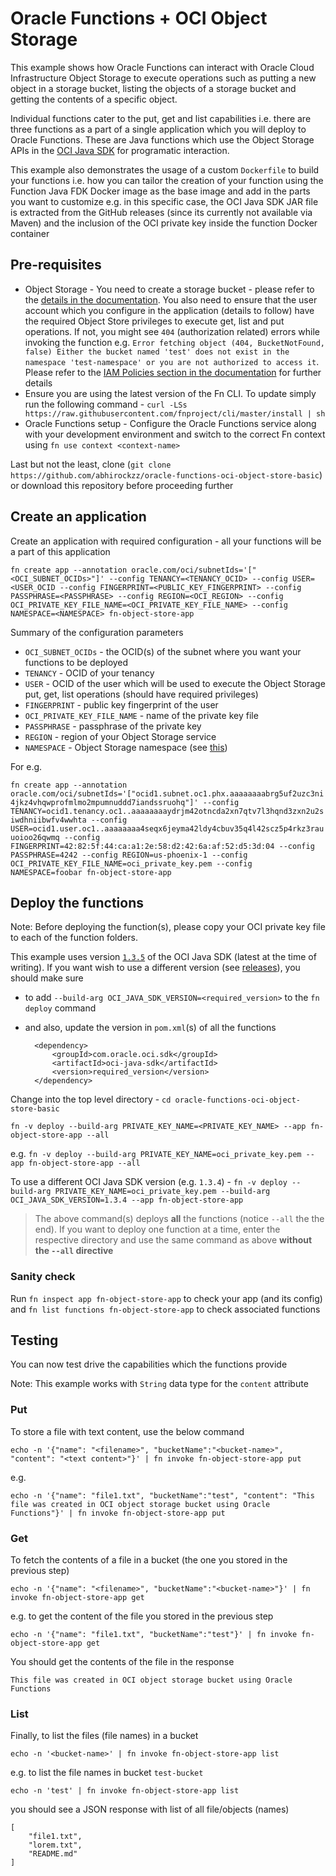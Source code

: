 # Oracle Functions + OCI Object Storage

This example shows how Oracle Functions can interact with Oracle Cloud Infrastructure Object Storage to execute operations such as putting a new object in a storage bucket, listing the objects of a storage bucket and getting the contents of a specific object. 

Individual functions cater to the put, get and list capabilities i.e. there are three functions as a part of a single application which you will deploy to Oracle Functions. These are Java functions which use the Object Storage APIs in the [OCI Java SDK](https://docs.cloud.oracle.com/iaas/Content/API/SDKDocs/javasdk.htm) for programatic interaction.

This example also demonstrates the usage of a custom `Dockerfile` to build your functions i.e. how you can tailor the creation of your function using the Function Java FDK Docker image as the base image and add in the parts you want to customize e.g. in this specific case, the OCI Java SDK JAR file is extracted from the GitHub releases (since its currently not available via Maven) and the inclusion of the OCI private key inside the function Docker container

## Pre-requisites

- Object Storage - You need to create a storage bucket - please refer to the [details in the documentation](https://docs.cloud.oracle.com/iaas/Content/Object/Tasks/managingbuckets.htm?TocPath=Services%7CObject%20Storage%7C_____2). You also need to ensure that the user account which you configure in the application (details to follow) have the required Object Store privileges to execute get, list and put operations. If not, you might see `404` (authorization related) errors while invoking the function e.g. `Error fetching object (404, BucketNotFound, false) Either the bucket named 'test' does not exist in the namespace 'test-namespace' or you are not authorized to access it`. Please refer to the [IAM Policies section in the documentation](https://docs.cloud.oracle.com/iaas/Content/Identity/Concepts/commonpolicies.htm) for further details
- Ensure you are using the latest version of the Fn CLI. To update simply run the following command - `curl -LSs https://raw.githubusercontent.com/fnproject/cli/master/install | sh`
- Oracle Functions setup - Configure the Oracle Functions service along with your development environment and switch to the correct Fn context using `fn use context <context-name>` 

Last but not the least, clone (`git clone https://github.com/abhirockzz/oracle-functions-oci-object-store-basic`) or download this repository before proceeding further

## Create an application

Create an application with required configuration - all your functions will be a part of this application

`fn create app --annotation oracle.com/oci/subnetIds='["<OCI_SUBNET_OCIDs>"]' --config TENANCY=<TENANCY_OCID> --config USER=<USER_OCID --config FINGERPRINT=<PUBLIC_KEY_FINGERPRINT> --config PASSPHRASE=<PASSPHRASE> --config REGION=<OCI_REGION> --config OCI_PRIVATE_KEY_FILE_NAME=<OCI_PRIVATE_KEY_FILE_NAME> --config NAMESPACE=<NAMESPACE> fn-object-store-app`

Summary of the configuration parameters

- `OCI_SUBNET_OCIDs` - the OCID(s) of the subnet where you want your functions to be deployed
- `TENANCY` - OCID of your tenancy
- `USER` - OCID of the user which will be used to execute the Object Storage put, get, list operations (should have required privileges)
- `FINGERPRINT` - public key fingerprint of the user
- `OCI_PRIVATE_KEY_FILE_NAME` - name of the private key file
- `PASSPHRASE` - passphrase of the private key
- `REGION` - region of your Object Storage service
- `NAMESPACE` - Object Storage namespace (see [this](https://docs.cloud.oracle.com/iaas/Content/Object/Tasks/understandingnamespaces.htm))

For e.g.

`fn create app --annotation oracle.com/oci/subnetIds='["ocid1.subnet.oc1.phx.aaaaaaaabrg5uf2uzc3ni4jkz4vhqwprofmlmo2mpumnuddd7iandssruohq"]' --config TENANCY=ocid1.tenancy.oc1..aaaaaaaaydrjm42otncda2xn7qtv7l3hqnd3zxn2u2siwdhniibwfv4wwhta --config USER=ocid1.user.oc1..aaaaaaaa4seqx6jeyma42ldy4cbuv35q4l42scz5p4rkz3rauuoioo26qwmq --config FINGERPRINT=42:82:5f:44:ca:a1:2e:58:d2:42:6a:af:52:d5:3d:04 --config PASSPHRASE=4242 --config REGION=us-phoenix-1 --config OCI_PRIVATE_KEY_FILE_NAME=oci_private_key.pem --config NAMESPACE=foobar fn-object-store-app`

## Deploy the functions

Note: Before deploying the function(s), please copy your OCI private key file to each of the function folders.

This example uses version [`1.3.5`](https://github.com/oracle/oci-java-sdk/releases/tag/v1.3.5) of the OCI Java SDK (latest at the time of writing). If you want wish to use a different version (see [releases](https://github.com/oracle/oci-java-sdk/releases)), you should make sure

- to add `--build-arg OCI_JAVA_SDK_VERSION=<required_version>` to the `fn deploy` command
- and also, update the version in `pom.xml`(s) of all the functions

		<dependency>
			<groupId>com.oracle.oci.sdk</groupId>
			<artifactId>oci-java-sdk</artifactId>
			<version>required_version</version>
		</dependency>

Change into the top level directory - `cd oracle-functions-oci-object-store-basic`

`fn -v deploy --build-arg PRIVATE_KEY_NAME=<PRIVATE_KEY_NAME> --app fn-object-store-app --all` 

e.g. `fn -v deploy --build-arg PRIVATE_KEY_NAME=oci_private_key.pem --app fn-object-store-app --all`

To use a different OCI Java SDK version (e.g. `1.3.4`) - `fn -v deploy --build-arg PRIVATE_KEY_NAME=oci_private_key.pem --build-arg OCI_JAVA_SDK_VERSION=1.3.4 --app fn-object-store-app`

> The above command(s) deploys **all** the functions (notice `--all` the the end). If you want to deploy one function at a time, enter the respective directory and use the same command as above **without the `--all` directive**

### Sanity check

Run `fn inspect app fn-object-store-app` to check your app (and its config) and `fn list functions fn-object-store-app` to check associated functions

## Testing

You can now test drive the capabilities which the functions provide

Note: This example works with `String` data type for the `content` attribute

### Put

To store a file with text content, use the below command

`echo -n '{"name": "<filename>", "bucketName":"<bucket-name>", "content": "<text content>"}' | fn invoke fn-object-store-app put`

e.g.

`echo -n '{"name": "file1.txt", "bucketName":"test", "content": "This file was created in OCI object storage bucket using Oracle Functions"}' | fn invoke fn-object-store-app put`

### Get

To fetch the contents of a file in a bucket (the one you stored in the previous step)

`echo -n '{"name": "<filename>", "bucketName":"<bucket-name>"}' | fn invoke fn-object-store-app get`

e.g. to get the content of the file you stored in the previous step

`echo -n '{"name": "file1.txt", "bucketName":"test"}' | fn invoke fn-object-store-app get`

You should get the contents of the file in the response

	This file was created in OCI object storage bucket using Oracle Functions

### List
	
Finally, to list the files (file names) in a bucket

`echo -n '<bucket-name>' | fn invoke fn-object-store-app list`

e.g. to list the file names in bucket `test-bucket` 

`echo -n 'test' | fn invoke fn-object-store-app list`

you should see a JSON response with list of all file/objects (names)

	[
	    "file1.txt",
	    "lorem.txt",
	    "README.md"
	]
